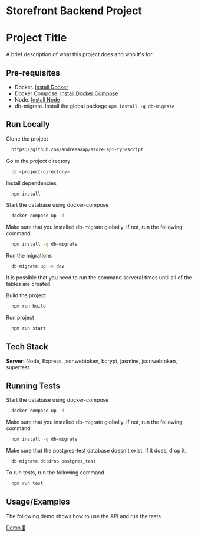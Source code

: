 # Storefront Backend Project


# Project Title

A brief description of what this project does and who it's for

## Pre-requisites

- Docker. [Install Docker](https://docs.docker.com/get-docker/)
- Docker Compose. [Install Docker Compose](https://docs.docker.com/compose/install/)
- Node. [Install Node](https://nodejs.org/en/download/)
- db-migrate. Install the global package `npm install -g db-migrate`



## Run Locally

Clone the project

```bash
  https://github.com/andresaaap/store-api-typescript
```

Go to the project directory

```bash
  cd <project-directory>
```

Install dependencies

```bash
  npm install
```

Start the database using docker-compose

```bash
  docker-compose up -d
```

Make sure that you installed db-migrate globally. If not, run the following command

```bash
  npm install -g db-migrate
```

Run the migrations

```bash
  db-migrate up -e dev
```
It is possible that you need to run the command serveral times until all of the tables are created.


Build the project

```bash
  npm run build
```

Run project

```bash
  npm run start
```


## Tech Stack

**Server:** Node, Express, jsonwebtoken, bcrypt, jasmine, jsonwebtoken, supertest


## Running Tests

Start the database using docker-compose

```bash
  docker-compose up -d
```

Make sure that you installed db-migrate globally. If not, run the following command

```bash
  npm install -g db-migrate
``` 

Make sure that the postgres-test database doesn't exist. If it does, drop it.

```bash
  db-migrate db:drop postgres_test
```

To run tests, run the following command

```bash
  npm run test
```


## Usage/Examples

The following demo shows how to use the API and run the tests

[Demo 🎥](youtube.com)

